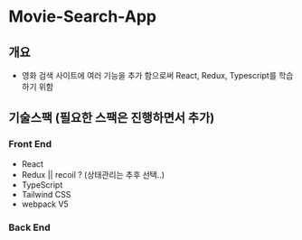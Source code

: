 # Movie-Search-App

## 개요

-   영화 검색 사이트에 여러 기능을 추가 함으로써 React, Redux, Typescript를 학습 하기 위함

## 기술스팩 (필요한 스팩은 진행하면서 추가)

### Front End

-   React
-   Redux || recoil ? (상태관리는 추후 선택..)
-   TypeScript
-   Tailwind CSS
-   webpack V5

### Back End
